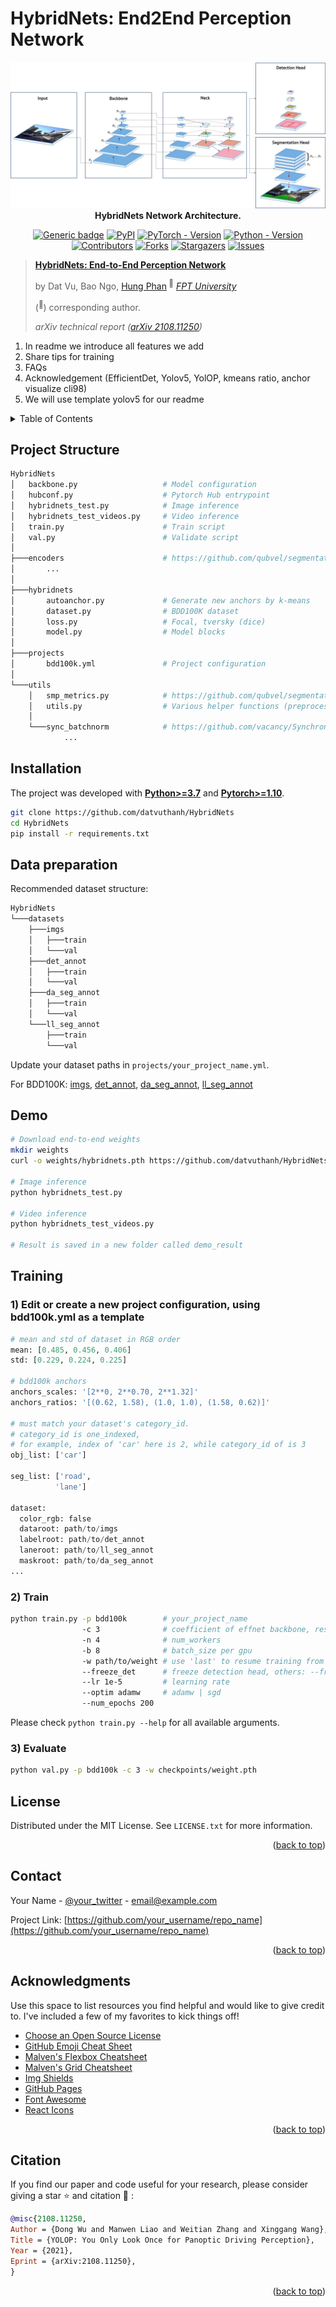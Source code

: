 # HybridNets: End2End Perception Network


<div align="center">
 
![logo](demo/hybridnets.jpg)  
**HybridNets Network Architecture.**  

[![Generic badge](https://img.shields.io/badge/License-MIT-<COLOR>.svg?style=for-the-badge)](https://github.com/datvuthanh/HybridNets/blob/main/LICENSE) 
[![PyPI](https://img.shields.io/pypi/v/segmentation-models-pytorch?color=blue&style=for-the-badge&logo=pypi&logoColor=white)](https://pypi.org/search/?q=segmentation-models-pytorch) 
[![PyTorch - Version](https://img.shields.io/badge/PYTORCH-1.4+-red?style=for-the-badge&logo=pytorch)](https://pepy.tech/project/segmentation-models-pytorch) 
[![Python - Version](https://img.shields.io/badge/PYTHON-3.6+-red?style=for-the-badge&logo=python&logoColor=white)](https://pepy.tech/project/segmentation-models-pytorch)
<br>
[![Contributors][contributors-shield]][contributors-url]
[![Forks][forks-shield]][forks-url]
[![Stargazers][stars-shield]][stars-url]
[![Issues][issues-shield]][issues-url]
 
</div>

> [**HybridNets: End-to-End Perception Network**](https://arxiv.org/abs/2108.11250)
>
> by Dat Vu, Bao Ngo, [Hung Phan](https://scholar.google.com/citations?user=V3paQH8AAAAJ&hl=vi&oi=ao)<sup> :email:</sup>     [*FPT University*](https://uni.fpt.edu.vn/en-US/Default.aspx)
>
>  (<sup>:email:</sup>) corresponding author.
>
> *arXiv technical report ([arXiv 2108.11250](https://arxiv.org/abs/2108.11250))*
    
1) In readme we introduce all features we add 
2) Share tips for training
3) FAQs
4) Acknowledgement (EfficientDet, Yolov5, YolOP, kmeans ratio, anchor visualize cli98) 
5) We will use template yolov5 for our readme
 
<!-- TABLE OF CONTENTS -->
<details>
  <summary>Table of Contents</summary>
  <ol>
    <li>
      <a href="#about-the-project">About The Project</a>
      <ul>
        <li><a href="#built-with">Built With</a></li>
      </ul>
    </li>
    <li>
      <a href="#getting-started">Getting Started</a>
      <ul>
        <li><a href="#prerequisites">Prerequisites</a></li>
        <li><a href="#installation">Installation</a></li>
      </ul>
    </li>
    <li><a href="#usage">Usage</a></li>
    <li><a href="#roadmap">Roadmap</a></li>
    <li><a href="#contributing">Contributing</a></li>
    <li><a href="#license">License</a></li>
    <li><a href="#contact">Contact</a></li>
    <li><a href="#acknowledgments">Acknowledgments</a></li>
  </ol>
</details>


## Project Structure
```bash
HybridNets
│   backbone.py                   # Model configuration
│   hubconf.py                    # Pytorch Hub entrypoint
│   hybridnets_test.py            # Image inference
│   hybridnets_test_videos.py     # Video inference
│   train.py                      # Train script
│   val.py                        # Validate script
│
├───encoders                      # https://github.com/qubvel/segmentation_models.pytorch/tree/master/segmentation_models_pytorch/encoders
│       ...
│
├───hybridnets
│       autoanchor.py             # Generate new anchors by k-means
│       dataset.py                # BDD100K dataset
│       loss.py                   # Focal, tversky (dice)
│       model.py                  # Model blocks
│
├───projects
│       bdd100k.yml               # Project configuration
│
└───utils
    │   smp_metrics.py            # https://github.com/qubvel/segmentation_models.pytorch/blob/master/segmentation_models_pytorch/metrics/functional.py
    │   utils.py                  # Various helper functions (preprocess, postprocess, eval...)
    │
    └───sync_batchnorm            # https://github.com/vacancy/Synchronized-BatchNorm-PyTorch/tree/master/sync_batchnorm 
            ...
```

## Installation
The project was developed with [**Python>=3.7**](https://www.python.org/downloads/) and [**Pytorch>=1.10**](https://pytorch.org/get-started/locally/).
```bash
git clone https://github.com/datvuthanh/HybridNets
cd HybridNets
pip install -r requirements.txt
```

## Data preparation
Recommended dataset structure:
```bash
HybridNets
└───datasets
    ├───imgs
    │   ├───train
    │   └───val
    ├───det_annot
    │   ├───train
    │   └───val
    ├───da_seg_annot
    │   ├───train
    │   └───val
    └───ll_seg_annot
        ├───train
        └───val
```
Update your dataset paths in `projects/your_project_name.yml`.

For BDD100K: [imgs](https://bdd-data.berkeley.edu/), [det_annot](https://drive.google.com/file/d/19CEnZzgLXNNYh1wCvUlNi8UfiBkxVRH0/view), [da_seg_annot](https://drive.google.com/file/d/1NZM-xqJJYZ3bADgLCdrFOa5Vlen3JlkZ/view), [ll_seg_annot](https://drive.google.com/file/d/1o-XpIvHJq0TVUrwlwiMGzwP1CtFsfQ6t/view)

## Demo
```bash
# Download end-to-end weights
mkdir weights
curl -o weights/hybridnets.pth https://github.com/datvuthanh/HybridNets/releases/download/v1.1/hybridnets.pth

# Image inference
python hybridnets_test.py

# Video inference
python hybridnets_test_videos.py

# Result is saved in a new folder called demo_result
```

## Training
### 1) Edit or create a new project configuration, using bdd100k.yml as a template
```python
# mean and std of dataset in RGB order
mean: [0.485, 0.456, 0.406]
std: [0.229, 0.224, 0.225]

# bdd100k anchors
anchors_scales: '[2**0, 2**0.70, 2**1.32]'
anchors_ratios: '[(0.62, 1.58), (1.0, 1.0), (1.58, 0.62)]'

# must match your dataset's category_id.
# category_id is one_indexed,
# for example, index of 'car' here is 2, while category_id of is 3
obj_list: ['car']

seg_list: ['road',
          'lane']

dataset:
  color_rgb: false
  dataroot: path/to/imgs
  labelroot: path/to/det_annot
  laneroot: path/to/ll_seg_annot
  maskroot: path/to/da_seg_annot
...
```

### 2) Train
```bash
python train.py -p bdd100k        # your_project_name
                -c 3              # coefficient of effnet backbone, result from paper is 3
                -n 4              # num_workers
                -b 8              # batch_size per gpu
                -w path/to/weight # use 'last' to resume training from previous session
                --freeze_det      # freeze detection head, others: --freeze_backbone, --freeze_seg
                --lr 1e-5         # learning rate
                --optim adamw     # adamw | sgd
                --num_epochs 200
```
Please check `python train.py --help` for all available arguments.

### 3) Evaluate
```bash
python val.py -p bdd100k -c 3 -w checkpoints/weight.pth
```
 
<!-- LICENSE -->
## License

Distributed under the MIT License. See `LICENSE.txt` for more information.

<p align="right">(<a href="#top">back to top</a>)</p>
 
<!-- CONTACT -->
## Contact

Your Name - [@your_twitter](https://twitter.com/your_username) - email@example.com

Project Link: [https://github.com/your_username/repo_name](https://github.com/your_username/repo_name)

<p align="right">(<a href="#top">back to top</a>)</p>
 
## Acknowledgments

Use this space to list resources you find helpful and would like to give credit to. I've included a few of my favorites to kick things off!

* [Choose an Open Source License](https://choosealicense.com)
* [GitHub Emoji Cheat Sheet](https://www.webpagefx.com/tools/emoji-cheat-sheet)
* [Malven's Flexbox Cheatsheet](https://flexbox.malven.co/)
* [Malven's Grid Cheatsheet](https://grid.malven.co/)
* [Img Shields](https://shields.io)
* [GitHub Pages](https://pages.github.com)
* [Font Awesome](https://fontawesome.com)
* [React Icons](https://react-icons.github.io/react-icons/search)

<p align="right">(<a href="#top">back to top</a>)</p>

## Citation

If you find our paper and code useful for your research, please consider giving a star :star:   and citation :pencil: :

```BibTeX
@misc{2108.11250,
Author = {Dong Wu and Manwen Liao and Weitian Zhang and Xinggang Wang},
Title = {YOLOP: You Only Look Once for Panoptic Driving Perception},
Year = {2021},
Eprint = {arXiv:2108.11250},
}
```
 
<p align="right">(<a href="#top">back to top</a>)</p>

 
 
<!-- MARKDOWN LINKS & IMAGES -->
<!-- https://www.markdownguide.org/basic-syntax/#reference-style-links -->
[contributors-shield]: https://img.shields.io/github/contributors/othneildrew/Best-README-Template.svg?style=for-the-badge
[contributors-url]: https://github.com/datvuthanh/HybridNets/graphs/contributors
[forks-shield]: https://img.shields.io/github/forks/othneildrew/Best-README-Template.svg?style=for-the-badge
[forks-url]: https://github.com/datvuthanh/HybridNets/network/members
[stars-shield]: https://img.shields.io/github/stars/othneildrew/Best-README-Template.svg?style=for-the-badge
[stars-url]: https://github.com/datvuthanh/HybridNets/stargazers
[issues-shield]: https://img.shields.io/github/issues/othneildrew/Best-README-Template.svg?style=for-the-badge
[issues-url]: https://github.com/datvuthanh/HybridNets/issues

